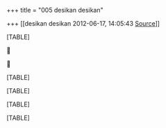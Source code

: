 +++
title = "005 desikan desikan"

+++
[[desikan desikan	2012-06-17, 14:05:43 [Source](https://groups.google.com/g/bvparishat/c/UiY0OEoM8_A)]]



[TABLE]





[TABLE]

[TABLE]

[TABLE]

[TABLE]


